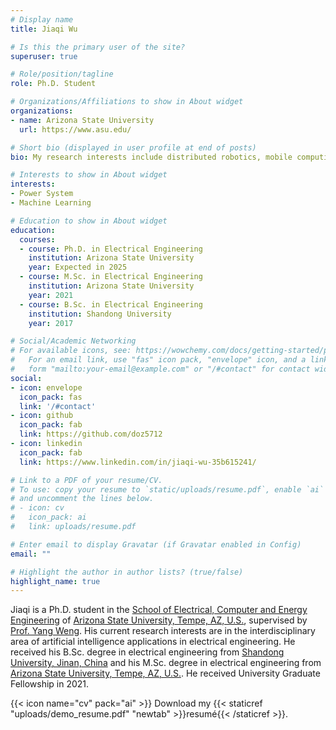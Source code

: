 ```yaml
---
# Display name
title: Jiaqi Wu

# Is this the primary user of the site?
superuser: true

# Role/position/tagline
role: Ph.D. Student

# Organizations/Affiliations to show in About widget
organizations:
- name: Arizona State University
  url: https://www.asu.edu/

# Short bio (displayed in user profile at end of posts)
bio: My research interests include distributed robotics, mobile computing and programmable matter.

# Interests to show in About widget
interests: 
- Power System
- Machine Learning

# Education to show in About widget
education:
  courses:
  - course: Ph.D. in Electrical Engineering
    institution: Arizona State University
    year: Expected in 2025
  - course: M.Sc. in Electrical Engineering
    institution: Arizona State University
    year: 2021
  - course: B.Sc. in Electrical Engineering
    institution: Shandong University
    year: 2017

# Social/Academic Networking
# For available icons, see: https://wowchemy.com/docs/getting-started/page-builder/#icons
#   For an email link, use "fas" icon pack, "envelope" icon, and a link in the
#   form "mailto:your-email@example.com" or "/#contact" for contact widget.
social:
- icon: envelope
  icon_pack: fas
  link: '/#contact'
- icon: github
  icon_pack: fab
  link: https://github.com/doz5712
- icon: linkedin
  icon_pack: fab
  link: https://www.linkedin.com/in/jiaqi-wu-35b615241/

# Link to a PDF of your resume/CV.
# To use: copy your resume to `static/uploads/resume.pdf`, enable `ai` icons in `params.toml`, 
# and uncomment the lines below.
# - icon: cv
#   icon_pack: ai
#   link: uploads/resume.pdf

# Enter email to display Gravatar (if Gravatar enabled in Config)
email: ""

# Highlight the author in author lists? (true/false)
highlight_name: true
---
```


Jiaqi is a Ph.D. student in the [School of Electrical, Computer and Energy Engineering](https://ecee.engineering.asu.edu/) of [Arizona State University, Tempe, AZ, U.S.](https://www.asu.edu), supervised by [Prof. Yang Weng](https://www.public.asu.edu/~yweng2/).  His current research interests are in the interdisciplinary area of artificial intelligence applications in electrical engineering. He received his B.Sc. degree in electrical engineering from [Shandong University, Jinan, China](https://en.sdu.edu.cn/) and his M.Sc. degree in electrical engineering from [Arizona State University, Tempe, AZ, U.S.](https://www.asu.edu). He received University Graduate Fellowship in 2021. 

{{< icon name="cv" pack="ai" >}} Download my {{< staticref "uploads/demo_resume.pdf" "newtab" >}}resumé{{< /staticref >}}.
